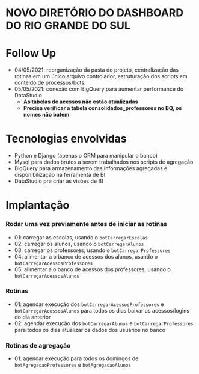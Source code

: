 # NOVO DIRETÓRIO DO DASHBOARD DO RIO GRANDE DO SUL

# Follow Up
- 04/05/2021: reorganização da pasta do projeto, centralização das rotinas em um único arquivo controlador, estruturação dos scripts em conteido de processos/bots.
- 05/05/2021: conexão com BigQuery para aumentar performance do DataStudio
    - **As tabelas de acessos não estão atualizadas**
    - **Precisa verificar a tabela consolidados_professores no BQ, os nomes não batem**


# Tecnologias envolvidas
- Python e Django (apenas o ORM para manipular o banco)
- Mysql para dados brutos a serem trabalhados nos scripts de agregação
- BigQuery para armazenamento das informações agregadas e disponibilização na ferramenta de BI
- DataStudio pra criar as visões de BI

# Implantação
### Rodar uma vez previamente antes de iniciar as rotinas
- 01: carregar as escolas, usando o `botCarregarEscolas`
- 02: carregar os alunos, usando o `botCarregarAlunos`
- 03: carregar os professores, usando o `botCarregarProfessores`
- 04: alimentar a o banco de acessos dos alunos, usando o `botCarregarAcessosProfessores`
- 05: alimentar a o banco de acessos dos professores, usando o `botCarregarAcessosAlunos`

### Rotinas
- 01: agendar execução dos `botCarregarAcessosProfessores` e `botCarregarAcessosAlunos` para todos os dias baixar os acessos/logins do dia anterior
- 02: agendar execução dos `botCarregarAlunos` e `botCarregarProfessores` para todos os dias atualizar os dados dos usuários no banco

### Rotinas de agregação
- 01: agendar execução para todos os domingos de `botAgregacaoProfessores` e `botAgregacaoAlunos`